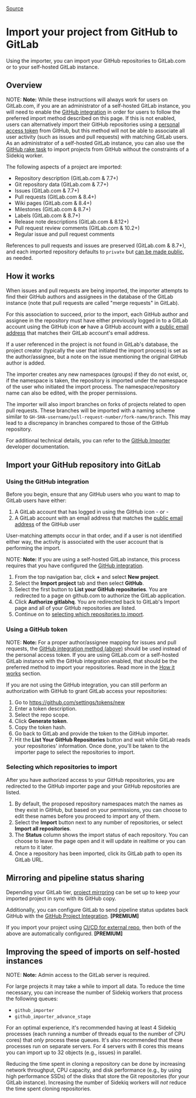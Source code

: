 [Source](https://docs.gitlab.com/ee/user/project/import/github.html "Source")

# Import your project from GitHub to GitLab

Using the importer, you can import your GitHub repositories to GitLab.com or to
your self-hosted GitLab instance.

## Overview

NOTE: **Note:**
While these instructions will always work for users on GitLab.com, if you are an
administrator of a self-hosted GitLab instance, you will need to enable the
[GitHub integration][gh-import] in order for users to follow the preferred
import method described on this page. If this is not enabled, users can alternatively import their
GitHub repositories using a [personal access token](#using-a-github-token) from GitHub,
but this method will not be able to associate all user activity (such as issues and pull requests)
with matching GitLab users. As an administrator of a self-hosted GitLab instance, you can also use
the [GitHub rake task](https://gitlab.com/gitlab-org/gitlab-ee/blob/master/doc/administration/raketasks/github_import.md) to import projects from
GitHub without the constraints of a Sidekiq worker.

The following aspects of a project are imported:
  * Repository description (GitLab.com & 7.7+)
  * Git repository data (GitLab.com & 7.7+)
  * Issues (GitLab.com & 7.7+)
  * Pull requests (GitLab.com & 8.4+)
  * Wiki pages (GitLab.com & 8.4+)
  * Milestones (GitLab.com & 8.7+)
  * Labels (GitLab.com & 8.7+)
  * Release note descriptions (GitLab.com & 8.12+)
  * Pull request review comments (GitLab.com & 10.2+)
  * Regular issue and pull request comments

References to pull requests and issues are preserved (GitLab.com & 8.7+), and
each imported repository defaults to `private` but [can be made public](https://gitlab.com/gitlab-org/gitlab-ee/blob/master/doc/user/project/settings/index.md#sharing-and-permissions), as needed.

## How it works

When issues and pull requests are being imported, the importer attempts to find their GitHub authors and
assignees in the database of the GitLab instance (note that pull requests are called "merge requests" in GitLab).

For this association to succeed, prior to the import, each GitHub author and assignee in the repository must
have either previously logged in to a GitLab account using the GitHub icon **or** have a GitHub account with
a [public email address](https://help.github.com/articles/setting-your-commit-email-address-on-github/) that
matches their GitLab account's email address.

If a user referenced in the project is not found in GitLab's database, the project creator (typically the user
that initiated the import process) is set as the author/assignee, but a note on the issue mentioning the original
GitHub author is added.

The importer creates any new namespaces (groups) if they do not exist, or, if the namespace is taken, the
repository is imported under the namespace of the user who initiated the import process. The namespace/repository
name can also be edited, with the proper permissions.

The importer will also import branches on forks of projects related to open pull requests. These branches will be
imported with a naming scheme similar to `GH-SHA-username/pull-request-number/fork-name/branch`. This may lead to
a discrepancy in branches compared to those of the GitHub repository.

For additional technical details, you can refer to the
[GitHub Importer](https://gitlab.com/gitlab-org/gitlab-ee/blob/master/doc/development/github_importer.md "Working with the GitHub importer")
developer documentation.

## Import your GitHub repository into GitLab

### Using the GitHub integration

Before you begin, ensure that any GitHub users who you want to map to GitLab users have either:

1. A GitLab account that has logged in using the GitHub icon
\- or -
2. A GitLab account with an email address that matches the [public email address](https://help.github.com/articles/setting-your-commit-email-address-on-github/) of the GitHub user

User-matching attempts occur in that order, and if a user is not identified either way, the activity is associated with
the user account that is performing the import.

NOTE: **Note:**
If you are using a self-hosted GitLab instance, this process requires that you have configured the
[GitHub integration][gh-import].

1. From the top navigation bar, click **+** and select **New project**.
2. Select the **Import project** tab and then select **GitHub**.
3. Select the first button to **List your GitHub repositories**. You are redirected to a page on github.com to authorize the GitLab application.
4. Click **Authorize gitlabhq**. You are redirected back to GitLab's Import page and all of your GitHub repositories are listed.
5. Continue on to [selecting which repositories to import](#selecting-which-repositories-to-import).

### Using a GitHub token

NOTE: **Note:**
For a proper author/assignee mapping for issues and pull requests, the [GitHub integration method (above)](#using-the-github-integration)
should be used instead of the personal access token. If you are using GitLab.com or a self-hosted GitLab instance with the GitHub
integration enabled, that should be the preferred method to import your repositories. Read more in the [How it works](#how-it-works) section.

If you are not using the GitHub integration, you can still perform an authorization with GitHub to grant GitLab access your repositories:

1. Go to https://github.com/settings/tokens/new
2. Enter a token description.
3. Select the repo scope.
4. Click **Generate token**.
5. Copy the token hash.
6. Go back to GitLab and provide the token to the GitHub importer.
7. Hit the **List Your GitHub Repositories** button and wait while GitLab reads your repositories' information.
   Once done, you'll be taken to the importer page to select the repositories to import.

### Selecting which repositories to import

After you have authorized access to your GitHub repositories, you are redirected to the GitHub importer page and
your GitHub repositories are listed.

1. By default, the proposed repository namespaces match the names as they exist in GitHub, but based on your permissions,
   you can choose to edit these names before you proceed to import any of them.
2. Select the **Import** button next to any number of repositories, or select **Import all repositories**.
3. The **Status** column shows the import status of each repository. You can choose to leave the page open and it will
   update in realtime or you can return to it later.
4. Once a repository has been imported, click its GitLab path to open its GitLab URL.

## Mirroring and pipeline status sharing

Depending your GitLab tier, [project mirroring](https://gitlab.com/gitlab-org/gitlab-ee/blob/master/doc/workflow/repository_mirroring.md) can be set up to keep
your imported project in sync with its GitHub copy.

Additionally, you can configure GitLab to send pipeline status updates back GitHub with the
[GitHub Project Integration](https://gitlab.com/gitlab-org/gitlab-ee/blob/master/doc/user/project/integrations/github.md). **[PREMIUM]**

If you import your project using [CI/CD for external repo](https://gitlab.com/gitlab-org/gitlab-ee/blob/master/doc/ci/ci_cd_for_external_repos/index.md), then both
of the above are automatically configured. **[PREMIUM]**

## Improving the speed of imports on self-hosted instances

NOTE: **Note:**
Admin access to the GitLab server is required.

For large projects it may take a while to import all data. To reduce the time necessary, you can increase the number of
Sidekiq workers that process the following queues:

* `github_importer`
* `github_importer_advance_stage`

For an optimal experience, it's recommended having at least 4 Sidekiq processes (each running a number of threads equal
to the number of CPU cores) that *only* process these queues. It's also recommended that these processes run on separate
servers. For 4 servers with 8 cores this means you can import up to 32 objects (e.g., issues) in parallel.

Reducing the time spent in cloning a repository can be done by increasing network throughput, CPU capacity, and disk
performance (e.g., by using high performance SSDs) of the disks that store the Git repositories (for your GitLab instance).
Increasing the number of Sidekiq workers will *not* reduce the time spent cloning repositories.

[gh-import]: https://gitlab.com/gitlab-org/gitlab-ee/blob/master/doc/integration/github.md "GitHub integration"

